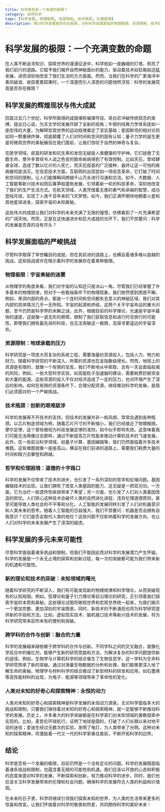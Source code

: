 ```yaml
---
title: 科学是否有一个发展的极限？
category: 自然科学
tags: [科学发展, 物理极限, 资源限制, 技术瓶颈, 伦理困境]
description: 探讨科学发展是否存在极限，分析科学发展面临的物理极限、资源限制、技术瓶颈和哲学伦理困境，同时展望科学发展的多元未来可能性。
---
```


# 科学发展的极限：一个充满变数的命题

在人类不断追寻知识、探索世界的漫漫征途中，科学宛如一座巍峨的灯塔，照亮了我们前行的道路。它赋予我们揭开自然神秘面纱的能力，驱动着技术如狂飙般迅猛发展，进而深刻地改变了我们生活的方方面面。然而，当我们在科学的广袤海洋中乘风破浪、收获累累硕果时，一个深邃而引人深思的问题悄然浮现：科学的发展究竟是否存在极限？

## 科学发展的辉煌现状与伟大成就

回首过去几个世纪，科学所取得的成就堪称璀璨夺目。哥白尼冲破传统观念的束缚，提出日心说，为天文学的发展开辟了全新的视角；牛顿的经典力学体系犹如一座宏伟的大厦，为解释宏观世界的运动规律奠定了坚实基础；爱因斯坦的相对论则如同一颗重磅炸弹，彻底颠覆了人们对时间和空间的固有认知；量子力学的诞生更是将微观世界的奥秘展现在我们面前，让我们惊叹于自然的神奇与复杂。

在医学领域，疫苗的研发和抗生素的发现无疑是人类健康的守护神。它们拯救了无数生命，使许多曾经令人谈之色变的致命疾病得到了有效控制。比如天花，曾经肆虐全球，造成了数以亿计的人死亡，而天花疫苗的广泛接种，最终让这一可怕的疾病被彻底消灭。在信息技术方面，互联网的出现犹如一场信息革命，它打破了时间和空间的限制，让人们能够瞬间跨越千山万水进行沟通和交流。如今，大数据、人工智能等新兴技术如雨后春笋般蓬勃发展，引领着新一轮的科技革命，深刻地改变了我们的生产生活方式。在航天领域，人类凭借着无畏的勇气和卓越的智慧，成功登陆月球，实现了人类千百年来的飞天梦想。如今，我们正满怀期待地朝着火星和其他星球进发，探索宇宙的未知奥秘。

这些伟大的成就让我们对科学的未来充满了无限的憧憬，仿佛看到了一片充满希望的广阔天地。然而，正是在这快速进步和巨大成就的光环下，我们不禁要问：科学的发展是否真的没有尽头？

## 科学发展面临的严峻挑战

尽管科学取得了举世瞩目的成就，但在其前进的道路上，也横亘着诸多难以逾越的挑战，这些挑战或许在暗示着科学的发展存在着某种极限。

### 物理极限：宇宙奥秘的迷雾
从物理学的角度来看，我们对宇宙的认知还只是冰山一角。尽管我们已经掌握了许多基本的物理规律，但对于一些极端条件下的物理现象，我们依然感到困惑不解。例如，黑洞内部的奇点，那是一个连时间和空间都失去意义的神秘区域，我们对其内部的具体情况几乎一无所知。宇宙的起源和终结，这两个关乎宇宙命运的重大问题，至今仍然是科学界的未解之谜。此外，根据目前的科学理论，光速是宇宙中最快的速度，这就像一道无形的屏障，限制了我们获取信息和进行时空旅行的可能性。即使我们拥有最先进的科技，也无法突破这一极限，去探寻更遥远的宇宙深处。

### 资源限制：地球承载的压力
科学研究是一项庞大而复杂的系统工程，需要海量的资源投入，包括人力、物力和财力。随着科学研究的不断深入，所需的资源也在呈指数级增长。然而，地球上的资源是有限的，就像一个有限的宝库，我们不断地从中索取，总有一天会面临枯竭的风险。例如，一些大型科学实验，如高能粒子加速器的建设，需要耗费巨额资金和大量的能源。这些资源的投入不仅对经济造成了一定的压力，也对环境产生了深远的影响。如何在有限的资源条件下，合理分配资源，继续推动科学的发展，是我们必须面对的一个严峻挑战。

### 技术瓶颈：创新的艰难跋涉
科学的发展离不开技术的支持，但技术的发展并非一帆风顺，常常会遇到各种瓶颈。以芯片制造领域为例，随着芯片尺寸的不断缩小，我们已经接近了物理极限。摩尔定律，这个曾经被视为科技发展定律的准则，如今似乎即将失效。这意味着我们可能无法再像过去那样，通过不断提高芯片性能来推动计算机技术的飞速发展。此外，在一些前沿科学领域，如量子计算、基因编辑等，我们仍然面临着许多技术难题。这些难题就像一座座高山，横亘在我们前进的道路上，需要我们耗费大量的时间和精力去攀登和跨越。

### 哲学和伦理困境：道德的十字路口
科学的发展不仅带来了技术的进步，也引发了一系列深刻的哲学和伦理问题。基因编辑技术的出现，让我们拥有了改变人类基因的能力，这无疑是一把双刃剑。一方面，它为治疗一些遗传性疾病带来了希望；另一方面，也引发了人们对人类基因改造的担忧。人们担心这种技术会破坏人类的自然进化进程，违背伦理道德原则，甚至可能导致人类社会的不平等和分化。人工智能的发展同样引发了人们对机器意识和人类未来的思考。随着人工智能的日益强大，我们不禁要问：机器是否会拥有自我意识？它们是否会取代人类的地位？这些问题不仅影响着科学的发展方向，也让人们对科学的未来发展产生了深深的疑虑。

## 科学发展的多元未来可能性

尽管科学面临着诸多挑战和限制，但我们不能因此而对科学的发展潜力产生怀疑。科学的发展是一个永无止境的探索和创新过程，每一次的突破都可能为我们带来新的机遇和可能性。

### 新的理论和技术的突破：未知领域的曙光
随着科学研究的不断深入，我们有可能发现新的物理规律和科学理论，从而突破现有的认知局限。例如，弦理论和量子引力理论等前沿理论的研究，正引领着我们探索宇宙的本质和奥秘。这些理论试图将微观世界和宏观世界统一起来，为我们揭示一个更加完整、更加深刻的宇宙图景。同时，新技术的不断涌现也将为科学研究提供新的手段和方法。比如，虚拟现实技术、脑机接口技术等新兴技术的发展，将为科学研究带来前所未有的便利和突破。

### 跨学科的合作与创新：融合的力量
科学的发展越来越依赖于跨学科的合作与创新。不同学科之间的交叉融合，就像化学反应中的催化剂，能够产生新的研究思路和方法，为解决复杂的科学问题提供新的途径。例如，生物学与计算机科学的结合催生了生物信息学，这一学科为生命科学研究带来了新的突破。通过对海量生物数据的分析和处理，我们能够更深入地了解生命的奥秘。物理学与材料科学的结合推动了新型材料的研发和应用，如石墨烯等高性能材料的出现，为电子、能源等领域带来了革命性的变化。

### 人类对未知的好奇心和探索精神：永恒的动力
人类对未知的好奇心和探索精神是科学发展的永恒动力源泉。无论科学面临多大的挑战和限制，只要我们保持着对未知的好奇心和探索精神，就一定能够不断推动科学的发展。历史上，许多重大的科学突破都是在科学家们对未知领域的勇敢探索中实现的。比如，麦哲伦环球航行，证明了地球是圆的，打破了人们长期以来对地平说的迷信；爱迪生经过无数次的实验，发明了电灯，为人类带来了光明。这种对未知的探索精神，将激励着一代又一代的科学家勇往直前，不断开拓科学的边界。

## 结论

科学是否有一个发展的极限，目前仍然是一个没有定论的问题。科学的发展既面临着诸多挑战和限制，也蕴含着无限的可能性和机遇。我们应该以开放的心态和积极的态度来面对科学的发展，不断探索和创新，努力推动科学的进步。同时，我们也应该关注科学发展带来的伦理和社会问题，确保科学的发展符合人类的利益和价值观。

在未来的日子里，科学将继续引领我们探索未知的世界，为人类的生活带来更多的惊喜和改变。让我们怀揣着对科学的敬畏和热爱，共同期待科学的美好未来！